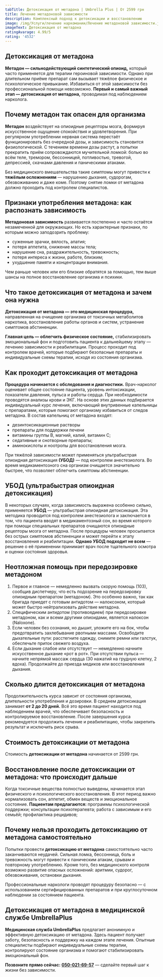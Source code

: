 ```yaml
---
tabTitle: Детоксикация от метадона | Umbrella Plus | От 2599 грн
title: Лечение метадоновой зависимости
description: Комплексный подход к детоксикации и восстановлению
image: /img/Услуги/лечение наркомании/Лечение метадоновой зависимости.jpg
imageText: Детоксикация от метадона
ratingAvarage: 4.99/5
rating: '4532'
---
```


## Детоксикация от метадона

**Метадон — сильнодействующий синтетический опиоид,** который часто применяется для терапии героиновой зависимости. Однако при длительном приёме препарат сам вызывает тяжёлое физическое и психологическое привыкание. Избавиться от этой зависимости без профессиональной помощи невозможно. **Первый и самый важный этап — детоксикация от метадона,** проводимая под наблюдением нарколога.

## Почему метадон так опасен для организма

**Метадон** воздействует на опиоидные рецепторы мозга, формируя искусственное ощущение спокойствия и удовлетворения. При регулярном употреблении нервная система перестаёт функционировать без очередной дозы, и зависимость становится физиологической. С течением времени дозы растут, а попытки прекратить приём сопровождаются мучительной ломкой: болью во всём теле, тремором, бессонницей, потливостью, тревогой, депрессией, скачками давления и паническими атаками.

Без медицинского вмешательства такие симптомы могут привести к **тяжёлым осложнениям** — нарушению дыхания, судорогам, обезвоживанию и даже коме. Поэтому снятие ломки от метадона должно проходить под контролем специалистов.

## Признаки употребления метадона: как распознать зависимость

**Метадоновая зависимость** развивается постепенно и часто остаётся незамеченной для окружающих. Но есть характерные признаки, по которым можно заподозрить проблему:

* суженные зрачки, вялость, апатия;
* потеря аппетита, снижение массы тела;
* нарушение сна, раздражительность, тревожность;
* потеря интереса к жизни, работе, близким;
* ухудшение памяти и концентрации внимания.

Чем раньше человек или его близкие обратятся за помощью, тем выше шансы на полное восстановление организма и психики.

## Что такое детоксикация от метадона и зачем она нужна

**Детоксикация от метадона — это медицинская процедура,** направленная на очищение организма от токсичных метаболитов наркотика, восстановление работы органов и систем, устранение симптомов абстиненции.

**Главная цель — облегчить физическое состояние,** стабилизировать эмоциональный фон и подготовить пациента к дальнейшему этапу — лечению зависимости и реабилитации. Процесс проходит под контролем врачей, которые подбирают безопасные препараты и индивидуальные схемы терапии, исходя из состояния организма.

## Как проходит детоксикация от метадона

**Процедура начинается с обследования и диагностики.** Врач-нарколог оценивает общее состояние пациента, уровень интоксикации, показатели давления, пульса и работы сердца. При необходимости проводятся анализы крови и ЭКГ. На основе этих данных подбирается индивидуальный курс лечения, включающий внутривенные капельницы с препаратами, которые помогают организму избавиться от следов метадона. В состав капельниц от метадона входят:

* дезинтоксикационные растворы
* препараты для поддержки печени
* витамины группы B, магний, калий, витамин C;
* седативные и снотворные препараты;
* аминокислоты и ноотропы для восстановления мозга.

При тяжёлой зависимости может применяться ультрабыстрая опиоидная детоксикация **(УБОД)** — под контролем анестезиолога. Во время медикаментозного сна организм очищается значительно быстрее, что позволяет облегчить симптомы абстиненции.

## УБОД (ультрабыстрая опиоидная детоксикация)

В некоторых случаях, когда зависимость выражена особенно сильно, применяется **УБОД** — ультрабыстрая опиоидная детоксикация. Эта методика проводится под контролем анестезиолога и заключается в том, что пациента вводят в медикаментозный сон, во время которого при помощи специальных препаратов очищаются опиоидные рецепторы мозга от метадона. После процедуры человек просыпается без острых симптомов абстиненции и может перейти к этапу восстановления и реабилитации. **Однако УБОД подходит не всем** — решение о её применении принимает врач после тщательного осмотра и оценки состояния здоровья.

## Неотложная помощь при передозировке метадоном

1. Первое и главное — немедленно вызвать скорую помощь (103), сообщив диспетчеру, что есть подозрение на передозировку опиоидным препаратом (метадоном). Это особенно важно, так как бригада приедет с готовым антидотом — налоксоном, который может быстро нейтрализовать действие метадона.
2. Специфическим антидотом (противоядием) при передозировке метадоном, как и всеми другими опиоидами, является налоксон (Naloxone).
3. Если человек без сознания, но дышит, уложите его на бок, чтобы предотвратить захлебывание рвотными массами. Освободите дыхательные пути: расстегните одежду, снимите ремни или галстук, обеспечьте приток свежего воздуха.
4. Если дыхание слабое или отсутствует — немедленно начните искусственное дыхание «рот в рот». При отсутствии пульса — начните непрямой массаж сердца (30 нажатий на грудную клетку, 2 вдоха). Продолжайте до приезда медиков или восстановления дыхания.

## Сколько длится детоксикация от метадона

Продолжительность курса зависит от состояния организма, длительности употребления и дозировки. В среднем детоксикация занимает **от 2 до 20 дней.** Всё это время пациент находится под наблюдением врачей, что обеспечивает безопасность и контролируемое восстановление. После завершения курса рекомендуется продолжить лечение и реабилитацию, чтобы закрепить результат и исключить риск срыва.

## Стоимость детоксикации от метадона

Стоимость **детоксикации от метадона** начинается от 2599 грн.

## Восстановление после детоксикации от метадона: что происходит дальше

Когда токсичные вещества полностью выведены, начинается этап физического и психологического восстановления. В этот период важно нормализовать сон, аппетит, обмен веществ и эмоциональное состояние. **Пациентам предлагаются:** программы психологической поддержки; консультации психотерапевта; работа с зависимым и его семьёй; профилактика рецидивов;

## Почему нельзя проходить детоксикацию от метадона самостоятельно

Попытки провести **детоксикацию от метадона** самостоятельно часто заканчиваются неудачей. Сильная ломка, бессонница, боль и тревожность могут привести к паническим атакам, срывам и повторному употреблению. Кроме того, без медицинского контроля возможно развитие опасных осложнений: аритмии, судорог, обезвоживания, остановки дыхания.

Профессиональные наркологи проводят процедуру безопасно — с использованием сертифицированных препаратов и при круглосуточном наблюдении за состоянием пациента.

## Детоксикация от метадона в медицинской службе UmbrellaPlus

**Медицинская служба UmbrellaPlus** предлагает анонимную и эффективную детоксикацию от метадона. Здесь пациент получает заботу, безопасность и поддержку на каждом этапе лечения. Опытные специалисты подбирают индивидуальные схемы терапии, контролируют состояние организма и помогают стабилизировать эмоциональный фон.

**Позвоните прямо сейчас:** **[050-021-69-57](tel:0500216957)** — сделайте первый шаг к жизни без зависимости.
